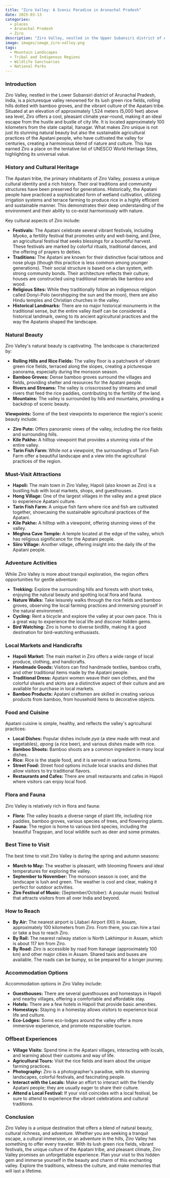 ```yaml
---
title: "Ziro Valley: A Scenic Paradise in Arunachal Pradesh"
date: 2025-03-13
categories:
  - places
  - Arunachal Pradesh
  - Ziro
description: "Ziro Valley, nestled in the Upper Subansiri district of Arunachal Pradesh, is renowned for its breathtaking terraced paddy fields and vibrant Adi tribe culture. Often called the 'Scotland of the East,' it offers stunning natural beauty and rich cultural heritage, making Ziro town a growing destination for eco-conscious travelers."
image: images/image_ziro-valley.png
tags: 
  - Mountain Landscapes
  - Tribal and Indigenous Regions
  - Wildlife Sanctuaries
  - National Parks
---
```



### **Introduction**

Ziro Valley, nestled in the Lower Subansiri district of Arunachal Pradesh, India, is a picturesque valley renowned for its lush green rice fields, rolling hills dotted with bamboo groves, and the vibrant culture of the Apatani tribe. Situated at an elevation of approximately 1,524 meters (5,000 feet) above sea level, Ziro offers a cool, pleasant climate year-round, making it an ideal escape from the hustle and bustle of city life. It is located approximately 100 kilometers from the state capital, Itanagar. What makes Ziro unique is not just its stunning natural beauty but also the sustainable agricultural practices of the Apatani people, who have cultivated the valley for centuries, creating a harmonious blend of nature and culture. This has earned Ziro a place on the tentative list of UNESCO World Heritage Sites, highlighting its universal value.



### **History and Cultural Heritage**

The Apatani tribe, the primary inhabitants of Ziro Valley, possess a unique cultural identity and a rich history. Their oral traditions and community structures have been preserved for generations. Historically, the Apatani people have practiced a sophisticated form of wetland cultivation, utilizing irrigation systems and terrace farming to produce rice in a highly efficient and sustainable manner. This demonstrates their deep understanding of the environment and their ability to co-exist harmoniously with nature.

Key cultural aspects of Ziro include:

*   **Festivals:** The Apatani celebrate several vibrant festivals, including *Myoko*, a fertility festival that promotes unity and well-being, and *Dree*, an agricultural festival that seeks blessings for a bountiful harvest. These festivals are marked by colorful rituals, traditional dances, and the offering of prayers to deities.
*   **Traditions:** The Apatani are known for their distinctive facial tattoos and nose plugs (though this practice is less common among younger generations). Their social structure is based on a clan system, with strong community bonds. Their architecture reflects their culture; houses are constructed using traditional materials like bamboo and wood.
*   **Religious Sites:** While they traditionally follow an indigenous religion called Donyi-Polo (worshipping the sun and the moon), there are also Hindu temples and Christian churches in the valley.
*   **Historical Landmarks:** There are no major historical monuments in the traditional sense, but the entire valley itself can be considered a historical landmark, owing to its ancient agricultural practices and the way the Apatanis shaped the landscape.



### **Natural Beauty**

Ziro Valley's natural beauty is captivating. The landscape is characterized by:

*   **Rolling Hills and Rice Fields:** The valley floor is a patchwork of vibrant green rice fields, terraced along the slopes, creating a picturesque panorama, especially during the monsoon season.
*   **Bamboo Groves:** Dense bamboo groves surround the villages and fields, providing shelter and resources for the Apatani people.
*   **Rivers and Streams:** The valley is crisscrossed by streams and small rivers that feed the rice paddies, contributing to the fertility of the land.
*   **Mountains:** The valley is surrounded by hills and mountains, providing a backdrop of scenic beauty.

**Viewpoints:** Some of the best viewpoints to experience the region's scenic beauty include:

*   **Ziro Puto:** Offers panoramic views of the valley, including the rice fields and surrounding hills.
*   **Kile Pakho:** A hilltop viewpoint that provides a stunning vista of the entire valley.
*   **Tarin Fish Farm:** While not a viewpoint, the surroundings of Tarin Fish Farm offer a beautiful landscape and a view into the agricultural practices of the region.



### **Must-Visit Attractions**

*   **Hapoli:** The main town in Ziro Valley, Hapoli (also known as Ziro) is a bustling hub with local markets, shops, and guesthouses.
*   **Hong Village:** One of the largest villages in the valley and a great place to experience Apatani culture. 
*   **Tarin Fish Farm:** A unique fish farm where rice and fish are cultivated together, showcasing the sustainable agricultural practices of the Apatani.
*   **Kile Pakho:** A hilltop with a viewpoint, offering stunning views of the valley.
*   **Meghna Cave Temple:** A temple located at the edge of the valley, which has religious significance for the Apatani people.
*   **Siiro Village:** Another village, offering insight into the daily life of the Apatani people.

### **Adventure Activities**

While Ziro Valley is more about tranquil exploration, the region offers opportunities for gentle adventure:

*   **Trekking:** Explore the surrounding hills and forests with short treks, enjoying the natural beauty and spotting local flora and fauna.
*   **Nature Walks:** Take leisurely walks through the rice fields and bamboo groves, observing the local farming practices and immersing yourself in the natural environment.
*   **Cycling:** Rent a bicycle and explore the valley at your own pace. This is a great way to experience the local life and discover hidden gems.
*   **Bird Watching:** Ziro is home to diverse birdlife, making it a good destination for bird-watching enthusiasts.

### **Local Markets and Handicrafts**

*   **Hapoli Market:** The main market in Ziro offers a wide range of local produce, clothing, and handicrafts.
*   **Handmade Goods:** Visitors can find handmade textiles, bamboo crafts, and other traditional items made by the Apatani people.
*   **Traditional Dress:** Apatani women weave their own clothes, and the colorful shawls and skirts are a distinctive aspect of their culture and are available for purchase in local markets.
*   **Bamboo Products:** Apatani craftsmen are skilled in creating various products from bamboo, from household items to decorative objects.

### **Food and Cuisine**

Apatani cuisine is simple, healthy, and reflects the valley's agricultural practices:

*   **Local Dishes:** Popular dishes include *pya* (a stew made with meat and vegetables), *apong* (a rice beer), and various dishes made with rice.
*   **Bamboo Shoots:** Bamboo shoots are a common ingredient in many local dishes.
*   **Rice:** Rice is the staple food, and it is served in various forms.
*   **Street Food:** Street food options include local snacks and dishes that allow visitors to try traditional flavors.
*   **Restaurants and Cafes:** There are small restaurants and cafes in Hapoli where visitors can enjoy local food.

### **Flora and Fauna**

Ziro Valley is relatively rich in flora and fauna:

*   **Flora:** The valley boasts a diverse range of plant life, including rice paddies, bamboo groves, various species of trees, and flowering plants.
*   **Fauna:** The region is home to various bird species, including the beautiful Tragopan, and local wildlife such as deer and some primates.



### **Best Time to Visit**

The best time to visit Ziro Valley is during the spring and autumn seasons:

*   **March to May:** The weather is pleasant, with blooming flowers and ideal temperatures for exploring the valley.
*   **September to November:** The monsoon season is over, and the landscape is lush and green. The weather is cool and clear, making it perfect for outdoor activities.
*   **Ziro Festival of Music:** (September/October): A popular music festival that attracts visitors from all over India and beyond.

### **How to Reach**

*   **By Air:** The nearest airport is Lilabari Airport (IXI) in Assam, approximately 100 kilometers from Ziro. From there, you can hire a taxi or take a bus to reach Ziro.
*   **By Rail:** The nearest railway station is North Lakhimpur in Assam, which is about 117 km from Ziro.
*   **By Road:** Ziro is accessible by road from Itanagar (approximately 100 km) and other major cities in Assam. Shared taxis and buses are available. The roads can be bumpy, so be prepared for a longer journey.



### **Accommodation Options**

Accommodation options in Ziro Valley include:

*   **Guesthouses:** There are several guesthouses and homestays in Hapoli and nearby villages, offering a comfortable and affordable stay.
*   **Hotels:** There are a few hotels in Hapoli that provide basic amenities.
*   **Homestays:** Staying in a homestay allows visitors to experience local life and culture.
*   **Eco-Lodges:** Some eco-lodges around the valley offer a more immersive experience, and promote responsible tourism.

### **Offbeat Experiences**

*   **Village Visits:** Spend time in the Apatani villages, interacting with locals, and learning about their customs and way of life.
*   **Agricultural Tours:** Visit the rice fields and learn about the unique farming practices.
*   **Photography:** Ziro is a photographer's paradise, with its stunning landscapes, colorful festivals, and fascinating people.
*   **Interact with the Locals:** Make an effort to interact with the friendly Apatani people; they are usually eager to share their culture.
*   **Attend a Local Festival:** If your visit coincides with a local festival, be sure to attend to experience the vibrant celebrations and cultural traditions.

### **Conclusion**

Ziro Valley is a unique destination that offers a blend of natural beauty, cultural richness, and adventure. Whether you are seeking a tranquil escape, a cultural immersion, or an adventure in the hills, Ziro Valley has something to offer every traveler. With its lush green rice fields, vibrant festivals, the unique culture of the Apatani tribe, and pleasant climate, Ziro Valley promises an unforgettable experience. Plan your visit to this hidden gem and immerse yourself in the beauty and charm of this enchanting valley. Explore the traditions, witness the culture, and make memories that will last a lifetime.


